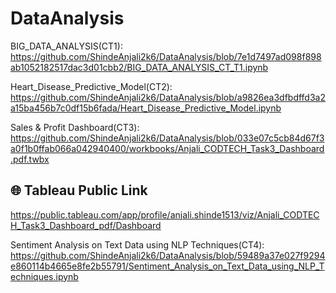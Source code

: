 # DataAnalysis

BIG_DATA_ANALYSIS(CT1):
https://github.com/ShindeAnjali2k6/DataAnalysis/blob/7e1d7497ad098f898ab1052182517dac3d01cbb2/BIG_DATA_ANALYSIS_CT_T1.ipynb

Heart_Disease_Predictive_Model(CT2):
https://github.com/ShindeAnjali2k6/DataAnalysis/blob/a9826ea3dfbdffd3a2a15ba456b7c0df15b6fada/Heart_Disease_Predictive_Model.ipynb

Sales & Profit Dashboard(CT3):
https://github.com/ShindeAnjali2k6/DataAnalysis/blob/033e07c5cb84d67f3a0f1b0ffab066a042940400/workbooks/Anjali_CODTECH_Task3_Dashboard.pdf.twbx
## 🌐 Tableau Public Link
https://public.tableau.com/app/profile/anjali.shinde1513/viz/Anjali_CODTECH_Task3_Dashboard_pdf/Dashboard


Sentiment Analysis on Text Data using NLP Techniques(CT4):
https://github.com/ShindeAnjali2k6/DataAnalysis/blob/59489a37e027f9294e860114b4665e8fe2b55791/Sentiment_Analysis_on_Text_Data_using_NLP_Techniques.ipynb
